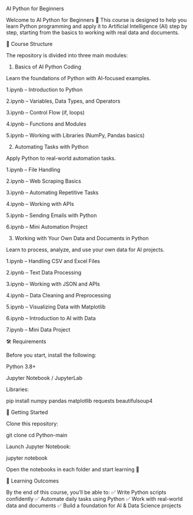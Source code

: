 AI Python for Beginners

Welcome to AI Python for Beginners 🚀
This course is designed to help you learn Python programming and apply it to Artificial Intelligence (AI) step by step, starting from the basics to working with real data and documents.

📂 Course Structure

The repository is divided into three main modules:

1. Basics of AI Python Coding

Learn the foundations of Python with AI-focused examples.

1.ipynb – Introduction to Python

2.ipynb – Variables, Data Types, and Operators

3.ipynb – Control Flow (if, loops)

4.ipynb – Functions and Modules

5.ipynb – Working with Libraries (NumPy, Pandas basics)

2. Automating Tasks with Python

Apply Python to real-world automation tasks.

1.ipynb – File Handling

2.ipynb – Web Scraping Basics

3.ipynb – Automating Repetitive Tasks

4.ipynb – Working with APIs

5.ipynb – Sending Emails with Python

6.ipynb – Mini Automation Project

3. Working with Your Own Data and Documents in Python

Learn to process, analyze, and use your own data for AI projects.

1.ipynb – Handling CSV and Excel Files

2.ipynb – Text Data Processing

3.ipynb – Working with JSON and APIs

4.ipynb – Data Cleaning and Preprocessing

5.ipynb – Visualizing Data with Matplotlib

6.ipynb – Introduction to AI with Data

7.ipynb – Mini Data Project

🛠️ Requirements

Before you start, install the following:

Python 3.8+

Jupyter Notebook / JupyterLab

Libraries:

pip install numpy pandas matplotlib requests beautifulsoup4

🚀 Getting Started

Clone this repository:

git clone <repo-link>
cd Python-main

Launch Jupyter Notebook:

jupyter notebook

Open the notebooks in each folder and start learning 🎉

🎯 Learning Outcomes

By the end of this course, you’ll be able to:
✅ Write Python scripts confidently
✅ Automate daily tasks using Python
✅ Work with real-world data and documents
✅ Build a foundation for AI & Data Science projects
